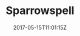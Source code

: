 ---
title: "Sparrowspell"
site_link: "http://sparrowspell.tumblr.com/"
description: ""
twitter_link: "https://twitter.com/Sparrowspell"
facebook_link: ""
cat: "S"
tags: []
date: "2017-05-15T11:01:15Z"
cat: "S"
---